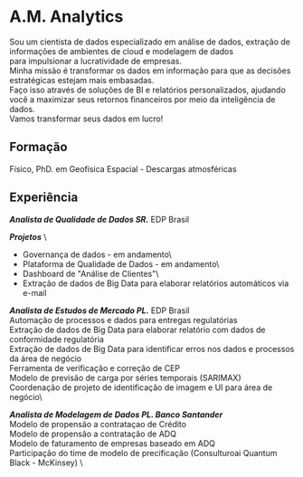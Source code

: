 # A.M. Analytics

Sou um cientista de dados especializado em análise de dados, extração de informações de ambientes de cloud e modelagem de dados \
para impulsionar a lucratividade de empresas. \
Minha missão é transformar os dados em informação para que as decisões estratégicas estejam mais embasadas.\
Faço isso através de soluções de BI e relatórios personalizados, ajudando você a maximizar seus retornos financeiros por meio da inteligência de dados.\
Vamos transformar seus dados em lucro!

## Formação
Físico, PhD. em Geofísica Espacial - Descargas atmosféricas

## Experiência
***Analista de Qualidade de Dados SR.*** EDP Brasil

***Projetos*** \
- Governança de dados - em andamento\
- Plataforma de Qualidade de Dados - em andamento\
- Dashboard de "Análise de Clientes"\
- Extração de dados de Big Data para elaborar relatórios automáticos via e-mail


***Analista de Estudos de Mercado PL.*** EDP Brasil\
Automação de processos e dados para entregas regulatórias\
Extração de dados de Big Data para elaborar relatório com dados de  conformidade regulatória\
Extração de dados de Big Data para identificar erros nos dados e processos da área de negócio\
Ferramenta de verificação e correção de CEP\
Modelo de previsão de carga por séries temporais (SARIMAX)\
Coordenação de projeto de identificação de imagem e UI para área de negócio\


***Analista de Modelagem de Dados PL. Banco Santander*** \
Modelo de propensão a contrataçao de Crédito \
Modelo de propensão a contratação de ADQ \
Modelo de faturamento de empresas baseado em ADQ \
Participação do time de modelo de precificação (Consulturoai Quantum Black - McKinsey) \
